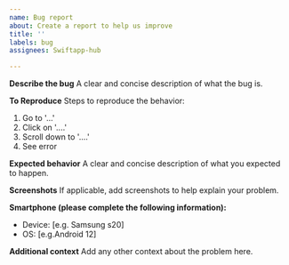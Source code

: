 ```yaml
---
name: Bug report
about: Create a report to help us improve
title: ''
labels: bug
assignees: Swiftapp-hub

---
```


**Describe the bug**
A clear and concise description of what the bug is.

**To Reproduce**
Steps to reproduce the behavior:
1. Go to '...'
2. Click on '....'
3. Scroll down to '....'
4. See error

**Expected behavior**
A clear and concise description of what you expected to happen.

**Screenshots**
If applicable, add screenshots to help explain your problem.

**Smartphone (please complete the following information):**
 - Device: [e.g. Samsung s20]
 - OS: [e.g.Android 12]

**Additional context**
Add any other context about the problem here.
